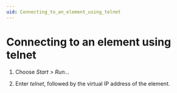 ```yaml
---
uid: Connecting_to_an_element_using_telnet
---
```


# Connecting to an element using telnet

1. Choose *Start \> Run...*

2. Enter *telnet*, followed by the virtual IP address of the element.
